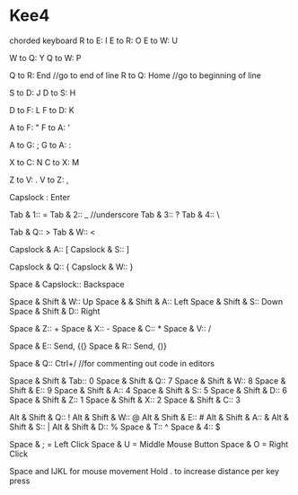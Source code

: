 # Kee4
chorded keyboard
R to E: I
E to R: O
E to W: U

W to Q: Y
Q to W: P

Q to R: End //go to end of line
R to Q: Home //go to beginning of line

S to D: J
D to S: H

D to F: L
F to D: K

A to F: "
F to A: '

A to G: ;
G to A: :

X to C: N
C to X: M

Z to V: .
V to Z: ,

Capslock : Enter

Tab & 1:: =
Tab & 2:: _  //underscore
Tab & 3:: ?
Tab & 4:: \

Tab & Q:: >
Tab & W:: <

Capslock & A:: [
Capslock & S:: ]

Capslock & Q:: {
Capslock & W:: }

Space & Capslock:: Backspace

Space & Shift & W:: Up
Space & & Shift & A:: Left
Space & Shift & S:: Down
Space & Shift & D:: Right

Space & Z:: +
Space & X:: -
Space & C:: *
Space & V:: /

Space & E:: Send, {(}
Space & R:: Send, {)}

Space & Q:: Ctrl+/      //for commenting out code in editors

Space & Shift & Tab:: 0
Space & Shift & Q:: 7
Space & Shift & W:: 8
Space & Shift & E:: 9
Space & Shift & A:: 4
Space & Shift & S:: 5
Space & Shift & D:: 6
Space & Shift & Z:: 1
Space & Shift & X:: 2
Space & Shift & C:: 3

Alt &  Shift & Q:: !
Alt & Shift & W:: @
Alt & Shift & E:: #
Alt & Shift & A:: &
Alt & Shift & S:: |
Alt & Shift & D:: %
Space & T:: ^
Space & 4:: $



Space & ; = Left Click
Space & U = Middle Mouse Button
Space & O = Right Click

Space and IJKL for mouse movement
Hold . to increase distance per key press

